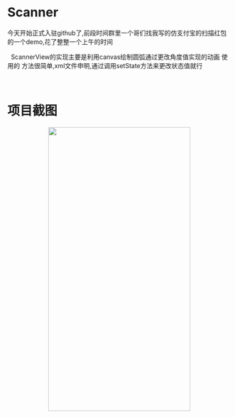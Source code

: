 # Scanner
今天开始正式入驻github了,前段时间群里一个哥们找我写的仿支付宝的扫描红包的一个demo,花了整整一个上午的时间

 
ScannerView的实现主要是利用canvas绘制圆弧通过更改角度值实现的动画
使用的 方法很简单,xml文件申明,通过调用setState方法来更改状态值就行

 
# 项目截图
<div align=center><img width="320" height="640" src="https://github.com/wlj644920158/Scanner/blob/master/screenshots/Screenshot_2017-05-15-16-05-41.png"/></div>
